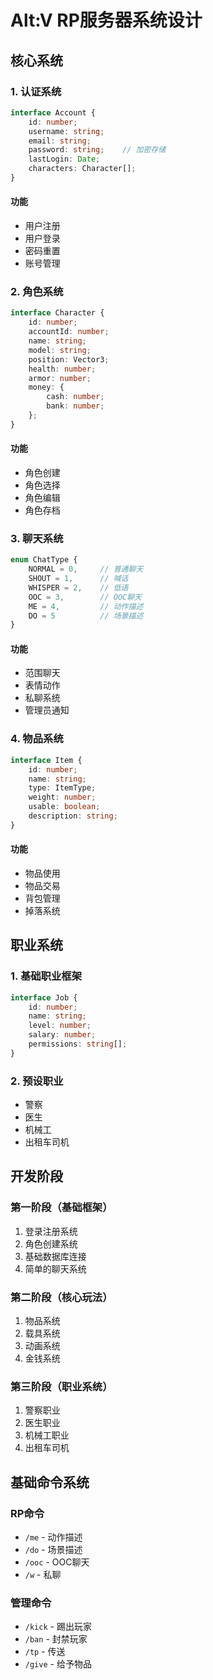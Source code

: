 # Alt:V RP服务器系统设计

## 核心系统

### 1. 认证系统
```typescript
interface Account {
    id: number;
    username: string;
    email: string;
    password: string;    // 加密存储
    lastLogin: Date;
    characters: Character[];
}
```

#### 功能
- 用户注册
- 用户登录
- 密码重置
- 账号管理

### 2. 角色系统
```typescript
interface Character {
    id: number;
    accountId: number;
    name: string;
    model: string;
    position: Vector3;
    health: number;
    armor: number;
    money: {
        cash: number;
        bank: number;
    };
}
```

#### 功能
- 角色创建
- 角色选择
- 角色编辑
- 角色存档

### 3. 聊天系统
```typescript
enum ChatType {
    NORMAL = 0,     // 普通聊天
    SHOUT = 1,      // 喊话
    WHISPER = 2,    // 低语
    OOC = 3,        // OOC聊天
    ME = 4,         // 动作描述
    DO = 5          // 场景描述
}
```

#### 功能
- 范围聊天
- 表情动作
- 私聊系统
- 管理员通知

### 4. 物品系统
```typescript
interface Item {
    id: number;
    name: string;
    type: ItemType;
    weight: number;
    usable: boolean;
    description: string;
}
```

#### 功能
- 物品使用
- 物品交易
- 背包管理
- 掉落系统

## 职业系统

### 1. 基础职业框架
```typescript
interface Job {
    id: number;
    name: string;
    level: number;
    salary: number;
    permissions: string[];
}
```

### 2. 预设职业
- 警察
- 医生
- 机械工
- 出租车司机

## 开发阶段

### 第一阶段（基础框架）
1. 登录注册系统
2. 角色创建系统
3. 基础数据库连接
4. 简单的聊天系统

### 第二阶段（核心玩法）
1. 物品系统
2. 载具系统
3. 动画系统
4. 金钱系统

### 第三阶段（职业系统）
1. 警察职业
2. 医生职业
3. 机械工职业
4. 出租车司机

## 基础命令系统

### RP命令
- `/me` - 动作描述
- `/do` - 场景描述
- `/ooc` - OOC聊天
- `/w` - 私聊

### 管理命令
- `/kick` - 踢出玩家
- `/ban` - 封禁玩家
- `/tp` - 传送
- `/give` - 给予物品 